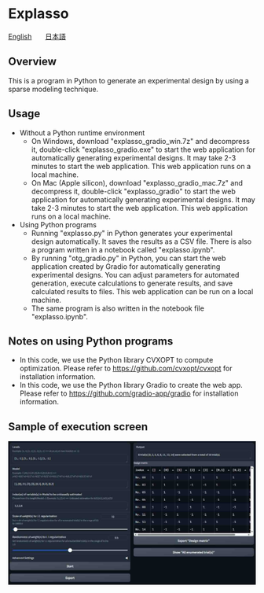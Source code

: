# Explasso

[English](README.en.md) &nbsp;&nbsp;&nbsp;&nbsp;&nbsp; [日本語](README.jp.md)

## Overview
This is a program in Python to generate an experimental design by using a sparse modeling technique.

## Usage
- Without a Python runtime environment
    - On Windows, download "explasso_gradio_win.7z" and decompress it, double-click "explasso_gradio.exe" to start the web application for automatically generating experimental designs. It may take 2-3 minutes to start the web application. This web application runs on a local machine.
    - On Mac (Apple silicon), download "explasso_gradio_mac.7z" and decompress it, double-click "explasso_gradio" to start the web application for automatically generating experimental designs. It may take 2-3 minutes to start the web application. This web application runs on a local machine.
- Using Python programs
    - Running "explasso.py" in Python generates your experimental design automatically. It saves the results as a CSV file. There is also a program written in a notebook called "explasso.ipynb".
    - By running "otg_gradio.py" in Python, you can start the web application created by Gradio for automatically generating experimental designs. You can adjust parameters for automated generation, execute calculations to generate results, and save calculated results to files. This web application can be run on a local machine.
    - The same program is also written in the notebook file "explasso.ipynb". 

## Notes on using Python programs
- In this code, we use the Python library CVXOPT to compute optimization. Please refer to https://github.com/cvxopt/cvxopt for installation information.
- In this code, we use the Python library Gradio to create the web app. Please refer to https://github.com/gradio-app/gradio for installation information.

## Sample of execution screen

![alt text](explasso_gradio-1.jpg)
